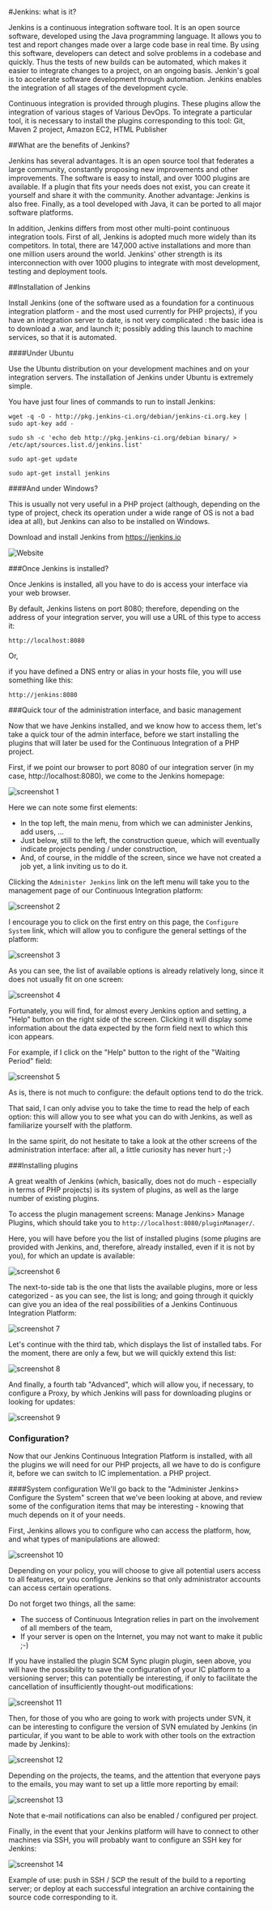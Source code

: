#Jenkins: what is it?

Jenkins is a continuous integration software tool. It is an open source software, developed using the Java programming language. It allows you to test and report changes made over a large code base in real time. By using this software, developers can detect and solve problems in a codebase and quickly. Thus the tests of new builds can be automated, which makes it easier to integrate changes to a project, on an ongoing basis. Jenkin's goal is to accelerate software development through automation. Jenkins enables the integration of all stages of the development cycle.

Continuous integration is provided through plugins. These plugins allow the integration of various stages of Various DevOps. To integrate a particular tool, it is necessary to install the plugins corresponding to this tool: Git, Maven 2 project, Amazon EC2, HTML Publisher


##What are the benefits of Jenkins?

Jenkins has several advantages. It is an open source tool that federates a large community, constantly proposing new improvements and other improvements. The software is easy to install, and over 1000 plugins are available. If a plugin that fits your needs does not exist, you can create it yourself and share it with the community. Another advantage: Jenkins is also free. Finally, as a tool developed with Java, it can be ported to all major software platforms.

In addition, Jenkins differs from most other multi-point continuous integration tools. First of all, Jenkins is adopted much more widely than its competitors. In total, there are 147,000 active installations and more than one million users around the world. Jenkins' other strength is its interconnection with over 1000 plugins to integrate with most development, testing and deployment tools.

##Installation of Jenkins

Install Jenkins (one of the software used as a foundation for a continuous integration platform - and the most used currently for PHP projects), if you have an integration server to date, is not very complicated : the basic idea is to download a .war, and launch it; possibly adding this launch to machine services, so that it is automated.


####Under Ubuntu

Use the Ubuntu distribution on your development machines and on your integration servers. The installation of Jenkins under Ubuntu is extremely simple.

You have just four lines of commands to run to install Jenkins:

`wget -q -O - http://pkg.jenkins-ci.org/debian/jenkins-ci.org.key | sudo apt-key add -`

`sudo sh -c 'echo deb http://pkg.jenkins-ci.org/debian binary/ > /etc/apt/sources.list.d/jenkins.list'`

`sudo apt-get update`

`sudo apt-get install jenkins`

####And under Windows?

This is usually not very useful in a PHP project (although, depending on the type of project, check its operation under a wide range of OS is not a bad idea at all), but Jenkins can also to be installed on Windows.

Download and install Jenkins from https://jenkins.io

![Website](https://raw.githubusercontent.com/ImDR/jenkins-blog/master/screenshots/screenshot-website.jpg "")

###Once Jenkins is installed?

Once Jenkins is installed, all you have to do is access your interface via your web browser.

By default, Jenkins listens on port 8080; therefore, depending on the address of your integration server, you will use a URL of this type to access it:

`http://localhost:8080`

Or,

if you have defined a DNS entry or alias in your hosts file, you will use something like this:

`http://jenkins:8080`

###Quick tour of the administration interface, and basic management

Now that we have Jenkins installed, and we know how to access them, let's take a quick tour of the admin interface, before we start installing the plugins that will later be used for the Continuous Integration of a PHP project.

First, if we point our browser to port 8080 of our integration server (in my case, http://localhost:8080), we come to the Jenkins homepage:

![screenshot 1](https://raw.githubusercontent.com/ImDR/jenkins-blog/master/screenshots/_001-just-installed-admin-screen_m.png "")

Here we can note some first elements:

+ In the top left, the main menu, from which we can administer Jenkins, add users, ...
+ Just below, still to the left, the construction queue, which will eventually indicate projects pending / under construction,
+ And, of course, in the middle of the screen, since we have not created a job yet, a link inviting us to do it.

Clicking the `Administer Jenkins` link on the left menu will take you to the management page of our Continuous Integration platform:

![screenshot 2](https://raw.githubusercontent.com/ImDR/jenkins-blog/master/screenshots/_002-just-installed-manage-screen_m.png "")

I encourage you to click on the first entry on this page, the `Configure System` link, which will allow you to configure the general settings of the platform:

![screenshot 3](https://raw.githubusercontent.com/ImDR/jenkins-blog/master/screenshots/_003-just-installed-manage-configure-system-01_m.png "")

As you can see, the list of available options is already relatively long, since it does not usually fit on one screen:

![screenshot 4](https://raw.githubusercontent.com/ImDR/jenkins-blog/master/screenshots/_003-just-installed-manage-configure-system-02_m.png "")

Fortunately, you will find, for almost every Jenkins option and setting, a "Help" button on the right side of the screen.
Clicking it will display some information about the data expected by the form field next to which this icon appears.


For example, if I click on the "Help" button to the right of the "Waiting Period" field:

![screenshot 5](https://raw.githubusercontent.com/ImDR/jenkins-blog/master/screenshots/_003-just-installed-manage-configure-system-03-help-01_m.png "")

As is, there is not much to configure: the default options tend to do the trick.


That said, I can only advise you to take the time to read the help of each option: this will allow you to see what you can do with Jenkins, as well as familiarize yourself with the platform.

In the same spirit, do not hesitate to take a look at the other screens of the administration interface: after all, a little curiosity has never hurt ;-)

###Installing plugins

A great wealth of Jenkins (which, basically, does not do much - especially in terms of PHP projects) is its system of plugins, as well as the large number of existing plugins.

To access the plugin management screens: Manage Jenkins> Manage Plugins, which should take you to `http://localhost:8080/pluginManager/`.

Here, you will have before you the list of installed plugins (some plugins are provided with Jenkins, and, therefore, already installed, even if it is not by you), for which an update is available:

![screenshot 6](https://raw.githubusercontent.com/ImDR/jenkins-blog/master/screenshots/_004-just-installed-manage-plugins-01-updates-available_m.png "")

The next-to-side tab is the one that lists the available plugins, more or less categorized - as you can see, the list is long; and going through it quickly can give you an idea of ​​the real possibilities of a Jenkins Continuous Integration Platform:

![screenshot 7](https://raw.githubusercontent.com/ImDR/jenkins-blog/master/screenshots/_004-just-installed-manage-plugins-02-available_m.png "")

Let's continue with the third tab, which displays the list of installed tabs.
For the moment, there are only a few, but we will quickly extend this list:

![screenshot 8](https://raw.githubusercontent.com/ImDR/jenkins-blog/master/screenshots/_004-just-installed-manage-plugins-03-installed_m.png "")

And finally, a fourth tab "Advanced", which will allow you, if necessary, to configure a Proxy, by which Jenkins will pass for downloading plugins or looking for updates:

![screenshot 9](https://raw.githubusercontent.com/ImDR/jenkins-blog/master/screenshots/_004-just-installed-manage-plugins-04-advanced_m.png "")

### Configuration?

Now that our Jenkins Continuous Integration Platform is installed, with all the plugins we will need for our PHP projects, all we have to do is configure it, before we can switch to IC implementation. a PHP project.

####System configuration
We'll go back to the "Administer Jenkins> Configure the System" screen that we've been looking at above, and review some of the configuration items that may be interesting - knowing that much depends on it of your needs.


First, Jenkins allows you to configure who can access the platform, how, and what types of manipulations are allowed:

![screenshot 10](https://raw.githubusercontent.com/ImDR/jenkins-blog/master/screenshots/_007-configure-01-security-access_m.png "")


Depending on your policy, you will choose to give all potential users access to all features, or you configure Jenkins so that only administrator accounts can access certain operations.

Do not forget two things, all the same:

- The success of Continuous Integration relies in part on the involvement of all members of the team,
- If your server is open on the Internet, you may not want to make it public ;-)

If you have installed the plugin SCM Sync plugin plugin, seen above, you will have the possibility to save the configuration of your IC platform to a versioning server; this can potentially be interesting, if only to facilitate the cancellation of insufficiently thought-out modifications:

![screenshot 11](https://raw.githubusercontent.com/ImDR/jenkins-blog/master/screenshots/_007-configure-02-scm-sync-configuration_m.png "")

Then, for those of you who are going to work with projects under SVN, it can be interesting to configure the version of SVN emulated by Jenkins (in particular, if you want to be able to work with other tools on the extraction made by Jenkins):

![screenshot 12](https://raw.githubusercontent.com/ImDR/jenkins-blog/master/screenshots/_007-configure-03-svn_m.png "")

Depending on the projects, the teams, and the attention that everyone pays to the emails, you may want to set up a little more reporting by email:

![screenshot 13](https://raw.githubusercontent.com/ImDR/jenkins-blog/master/screenshots/_007-configure-04-extended-email-notification_m.png "")

Note that e-mail notifications can also be enabled / configured per project.


Finally, in the event that your Jenkins platform will have to connect to other machines via SSH, you will probably want to configure an SSH key for Jenkins:

![screenshot 14](https://raw.githubusercontent.com/ImDR/jenkins-blog/master/screenshots/_007-configure-05-ssh-key_m.png "")

Example of use: push in SSH / SCP the result of the build to a reporting server; or deploy at each successful integration an archive containing the source code corresponding to it.
